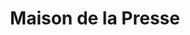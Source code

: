---
title: "Maison de la Presse"
url: /montargis/maison-de-la-presse/
shop: marchand de journaux
---